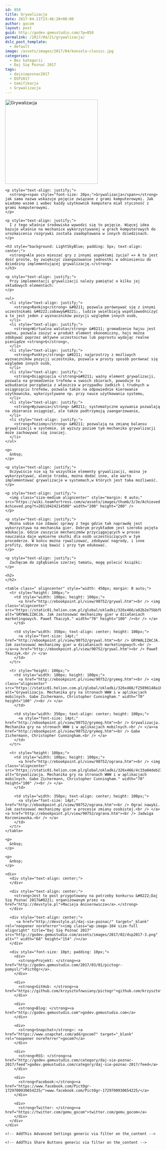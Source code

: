 ```yaml
---
id: 858
title: Grywalizacja
date: 2017-04-21T23:46:20+00:00
author: gocom
layout: post
guid: http://godev.gemustudio.com/?p=858
permalink: /2017/04/21/grywalizacja/
dslc_post_template:
  - default
image: /assets/images/2017/04/konsola-classic.jpg
categories:
  - Bez kategorii
  - Daj Się Poznać 2017
tags:
  - dajsiepoznac2017
  - DSP2017
  - Gamifikacja
  - Grywalizacja
---
```

<div id="dslc-theme-content">
  <div id="dslc-theme-content-inner">
    <p>
      <img class="aligncenter wp-image-864 size-medium" style="margin: 0 auto;" src="http://godev.gemustudio.com/assets/images/2017/04/konsola-classic-300x273.jpg" alt="Grywalizacja" width="300" height="273" srcset="http://godev.gemustudio.com/assets/images/2017/04/konsola-classic-300x273.jpg 300w, http://godev.gemustudio.com/assets/images/2017/04/konsola-classic.jpg 600w" sizes="(max-width: 300px) 100vw, 300px" />
    </p>
    
    <p style="text-align: justify;">
      <strong><span style="font-size: 20px;">Grywalizacja</span></strong> jak sama nazwa wskazuje pojęcie związane z grami komputerowymi. Jak wiadomo wszem i wobec każdy użytkownik komputera miał styczność z grami komputerowymi.
    </p>
    
    <p style="text-align: justify;">
      I z tego właśnie środowiska wywodzi się to pojęcie. Więcej idea bazuje właśnie na mechanice wykorzystywanej w grach komputerowych do urozmaicenia rozgrywki została zaadoptowana w innych dziedzinach.
    </p>
    
    <h3 style="background: LightSkyBlue; padding: 5px; text-align: center;">
      <strong>Ale poco mieszać gry z innymi aspektami życia? => A to jest dość proste, by zwiększyć zaangażowanie jednostki w odniesieniu do dziedziny implementującej grywalizację.</strong>
    </h3>
    
    <p style="text-align: justify;">
      Przy implementacji grywalizacji należy pamiętać o kilku jej składowych elementach:
    </p>
    
    <ul>
      <li style="text-align: justify;">
        <strong>Ranking</strong> &#8211; pozwala porównywać się z innymi uczestnikami &#8222;zabawy&#8221;, ludzie uwielbiają współzawodniczyć a to jest jeden z wyznaczników pozycji względem innych osób,
      </li>
      <li style="text-align: justify;">
        <strong>Wirtualna waluta</strong> &#8211; gromadzenie hajsu jest ważne, pozwala zaszyć w produkt element ekonomiczny, hajs można zdobywać poprzez aktywne uczestnictwo lub poprostu wydając realne pieniądze <strong>$</strong>,
      </li>
      <li style="text-align: justify;">
        <strong>Punkty</strong> &#8211; najprostrzy z możliwych wyznaczników pozycji uczestnika, pozwala w prosty sposób porównać się względem innych osób,
      </li>
      <li style="text-align: justify;">
        <strong>Osiągnięcia </strong>&#8211; ważny element grywalizacji, pozwala na gromadzenie trofeów w swoich zbiorach, powoduje to wzbudzanie porządania z właszcza w przypadku żadkich i trudnych w osiągnięciu trofeów, pozwala także na odpowiednie kierowanie użytkownika, wykorzystywane np. przy nauce użytkowania systemu,
      </li>
      <li style="text-align: justify;">
        <strong>Wyzwania</strong> &#8211; systematyczne wyzwania pozwalają na zbieranie osiągnięć, ale także podtrzymują zaangarzowanie,
      </li>
      <li style="text-align: justify;">
        <strong>Poziomy</strong> &#8211; pozwalają na zmianę balansu grywalizacji w systemie, im wyższy poziom tym mechanika grywalizacji może zachowywać się inaczej.
      </li>
    </ul>
    
    <p>
      &nbsp;
    </p>
    
    <p style="text-align: justify;">
      Oczywiście nie są to wszystkie elementy grywalizacji, można je wykorzystywać, alenie trzeba, można dodać inne, ale warto implementować grywalizacje w systemach,w których jest taka możliwość.
    </p>
    
    <p style="text-align: justify;">
      <img class="size-medium aligncenter" style="margin: 0 auto;" src="https://wiki.teamfortress.com/w/assets/images/thumb/3/3e/Achieved.png/200px-Achieved.png?t=20110424214508" width="200" height="200" />
    </p>
    
    <p style="text-align: justify;">
      Można sobie nie zdawać sprawy z tego gdzie tak naprawdę jest wykorzystywa na mechanika gier. Dobrym przykładem jest szeroko pojęta edukacja. Gdzie zaszycie mechanizmów przyciągających w proces nauczania daje wymierne skutki dla osób uczestniczących w tym procederze. W końcu można rywalizować, zdobywać nagrody, i inne profity, dobrze się bawić i przy tym edukować.
    </p>
    
    <p style="text-align: justify;">
      Zachęcam do zgłębienie szerzej tematu, mogę polecić książki:
    </p>
    
    <h2>
    </h2>
    
    <table class=" aligncenter" style="width: 450px; margin: 0 auto;">
      <tr style="height: 100px;">
        <td style="width: 100px; height: 100px;">
          <a href="http://ebookpoint.pl/view/90752/grywal.htm"><br /> <img class="aligncenter" src="https://static01.helion.com.pl/global/okladki/326x466/a82b2e75bbfb9f7febcc060e23f9f655,grywal.jpg" alt="GRYWALIZACJA. Jak zastosować mechanizmy gier w działaniach marketingowych. Paweł Tkaczyk." width="70" height="100" /><br /> </a>
        </td>
        
        <td style="width: 350px; text-align: center; height: 100px;">
          <a style="font-size: 14pt;" href="http://ebookpoint.pl/view/90752/grywal.htm"><br /> GRYWALIZACJA. Jak zastosować mechanizmy gier w działaniach marketingowych.<br /> </a><a href="http://ebookpoint.pl/view/90752/grywal.htm"><br /> Paweł Tkaczyk.<br /> </a>
        </td>
      </tr>
      
      <tr style="height: 100px;">
        <td style="width: 100px; height: 100px;">
          <a href="http://ebookpoint.pl/view/90752/grymeg.htm"><br /> <img class="aligncenter" src="https://static01.helion.com.pl/global/okladki/326x466/f25896148a16f261f83db7ee19f0f73e,grymeg.jpg" alt="Grywalizacja. Mechanika gry na stronach WWW i w aplikacjach mobilnych. Gabe Zichermann, Christopher Cunningham." width="70" height="100" /><br /> </a>
        </td>
        
        <td style="width: 350px; text-align: center; height: 100px;">
          <a style="font-size: 14pt;" href="http://ebookpoint.pl/view/90752/grymeg.htm"><br /> Grywalizacja. Mechanika gry na stronach WWW i w aplikacjach mobilnych.<br /> </a><a href="http://ebookpoint.pl/view/90752/grymeg.htm"><br /> Gabe Zichermann, Christopher Cunningham.<br /> </a>
        </td>
      </tr>
      
      <tr style="height: 100px;">
        <td style="width: 100px; height: 100px;">
          <a href="http://ebookpoint.pl/view/90752/ograna.htm"><br /> <img class="aligncenter" src="https://static01.helion.com.pl/global/okladki/326x466/4c33a04deb23d0b32efd05243eabfa49,ograna.jpg" alt="Grywalizacja. Mechanika gry na stronach WWW i w aplikacjach mobilnych. Gabe Zichermann, Christopher Cunningham." width="70" height="100" /><br /> </a>
        </td>
        
        <td style="width: 350px; text-align: center; height: 100px;">
          <a style="font-size: 14pt;" href="http://ebookpoint.pl/view/90752/ograna.htm"><br /> Ograć nawyki. Jak zastosować mechanizmy gier w procesie zmiany osobistej.<br /> </a><a href="http://ebookpoint.pl/view/90752/ograna.htm"><br /> Jadwiga Korzeniewska.<br /> </a>
        </td>
      </tr>
    </table>
    
    <p>
      &nbsp;
    </p>
    
    <p>
      &nbsp;
    </p>
    
    <div>
      <div style="text-align: center;">
      </div>
      
      <div style="text-align: center;">
        <strong>Jest to post przygotowany na potrzeby konkursu &#8222;Daj Się Poznać 2017&#8221; organizowanym przez <a href="http://devstyle.pl">Macieja Aniserowicza</a>.</strong>
      </div>
      
      <div style="text-align: center;">
         <a href="http://devstyle.pl/daj-sie-poznac/" target="_blank" rel="noopener noreferrer"><img class="wp-image-104 size-full alignright" title="Daj Się Poznać 2017" src="http://godev.gemustudio.com/assets/images/2017/02/dsp2017-3.png" alt="" width="68" height="154" /></a>
      </div>
      
      <div style="font-size: 10pt; padding: 10px;">
        <div>
          <strong>Projekt: </strong><a href="http://godev.gemustudio.com/2017/03/01/pictogr-pomysl/">PictOgr</a>.
        </div>
        
        <div>
          <strong>GitHub: </strong><a href="https://github.com/krzysztofowsiany/pictogr">github.com/krzysztofowsiany/pictogr</a>
        </div>
        
        <div>
          <strong>Blog: </strong><a href="http://godev.gemustudio.com">godev.gemustudio.com</a>
        </div>
        
        <div>
          <strong>Snapchat</strong>: <a href="https://www.snapchat.com/add/gocom7" target="_blank" rel="noopener noreferrer">gocom7</a>
        </div>
        
        <div>
          <strong>RSS: </strong><a href="http://godev.gemustudio.com/category/daj-sie-poznac-2017/feed">godev.gemustudio.com/category/daj-sie-poznac-2017/feed</a>
        </div>
        
        <div>
          <strong>Facebook:</strong><a href="https://www.facebook.com/PictOgr-1729700930654225/">www.facebook.com/PictOgr-1729700930654225/</a>
        </div>
        
        <div>
          <strong>Twitter: </strong><a href="https://twitter.com/gemu_gocom">twitter.com/gemu_gocom</a>
        </div>
      </div>
    </div>
    
    <!-- AddThis Advanced Settings generic via filter on the_content -->
    
    <!-- AddThis Share Buttons generic via filter on the_content -->
  </div>
</div>